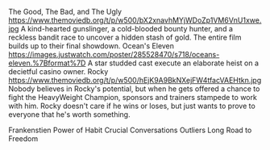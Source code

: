The Good, The Bad, and The Ugly
https://www.themoviedb.org/t/p/w500/bX2xnavhMYjWDoZp1VM6VnU1xwe.jpg
    A kind-hearted gunslinger, a cold-blooded bounty hunter, and a reckless bandit 
    race to uncover a hidden stash of gold.  The entire film builds up to their final showdown.
Ocean's Eleven
https://images.justwatch.com/poster/285528470/s718/oceans-eleven.%7Bformat%7D
    A star studded cast execute an elaborate heist on a decietful casino owner.
Rocky
https://www.themoviedb.org/t/p/w500/hEjK9A9BkNXejFW4tfacVAEHtkn.jpg
    Nobody believes in Rocky's potential, but when he gets offered a chance to fight the HeavyWeight Champion, sponsors and trainers stampede to work with him.
    Rocky doesn't care if he wins or loses, but just wants to prove to everyone that he's worth something.

Frankenstien
Power of Habit
Crucial Conversations
Outliers
Long Road to Freedom